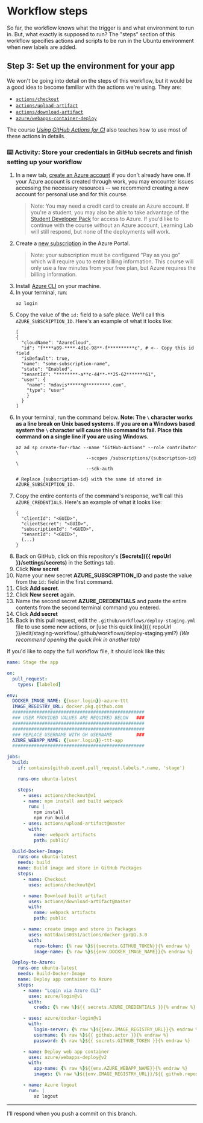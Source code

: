 # Workflow steps

So far, the workflow knows what the trigger is and what environment to run in. But, what exactly is supposed to run? The "steps" section of this workflow specifies actions and scripts to be run in the Ubuntu environment when new labels are added.

## Step 3: Set up the environment for your app

We won't be going into detail on the steps of this workflow, but it would be a good idea to become familiar with the actions we're using. They are:

- [`actions/checkout`](https://github.com/actions/checkout)
- [`actions/upload-artifact`](https://github.com/actions/upload-artifact)
- [`actions/download-artifact`](https://github.com/actions/download-artifact)
- [`azure/webapps-container-deploy`](https://github.com/Azure/webapps-container-deploy)

The course [_Using GitHub Actions for CI_](https://lab.github.com/githubtraining/github-actions:-continuous-integration) also teaches how to use most of these actions in details.

### :keyboard: Activity: Store your credentials in GitHub secrets and finish setting up your workflow
1. In a new tab, [create an Azure account](https://azure.microsoft.com/en-us/free/) if you don't already have one. If your Azure account is created through work, you may encounter issues accessing the necessary resources -- we recommend creating a new account for personal use and for this course. 
    > Note: You may need a credit card to create an Azure account. If you're a student, you may also be able to take advantage of the [Student Developer Pack](https://education.github.com/pack) for access to Azure. If you'd like to continue with the course without an Azure account, Learning Lab will still respond, but none of the deployments will work.
1. Create a [new subscription](https://docs.microsoft.com/en-us/azure/cost-management-billing/manage/create-subscription) in the Azure Portal. 
    > Note: your subscription must be configured "Pay as you go" which will require you to enter billing information. This course will only use a few minutes from your free plan, but Azure requires the billing information. 
1. Install [Azure CLI](https://docs.microsoft.com/en-us/cli/azure/install-azure-cli?view=azure-cli-latest) on your machine. 
1. In your terminal, run:
    ```shell
    az login
    ```
1. Copy the value of the `id:` field to a safe place. We'll call this `AZURE_SUBSCRIPTION_ID`. Here's an example of what it looks like:
    ```shell
    [
    {
      "cloudName": "AzureCloud",
      "id": "f****a09-****-4d1c-98**-f**********c", # <-- Copy this id field
      "isDefault": true,
      "name": "some-subscription-name",
      "state": "Enabled",
      "tenantId": "********-a**c-44**-**25-62*******61",
      "user": {
        "name": "mdavis******@*********.com",
        "type": "user"
        }
      }
    ]
    ```
1. In your terminal, run the command below. **Note: The `\` character works as a line break on Unix based systems.  If you are on a Windows based system the `\` character will cause this command to fail.  Place this command on a single line if you are using Windows.**
    ```shell
    az ad sp create-for-rbac --name "GitHub-Actions" --role contributor \
                              --scopes /subscriptions/{subscription-id} \
                              --sdk-auth
                              
    # Replace {subscription-id} with the same id stored in AZURE_SUBSCRIPTION_ID.
    ```   
1. Copy the entire contents of the command's response, we'll call this `AZURE_CREDENTIALS`. Here's an example of what it looks like:
    ```shell
    {
      "clientId": "<GUID>",
      "clientSecret": "<GUID>",
      "subscriptionId": "<GUID>",
      "tenantId": "<GUID>",
      (...)
    } 
    ```
1. Back on GitHub, click on this repository's **[Secrets]({{ repoUrl }}/settings/secrets)** in the Settings tab.
1. Click **New secret**
1. Name your new secret **AZURE_SUBSCRIPTION_ID** and paste the value from the `id:` field in the first command.
1. Click **Add secret**.
1. Click **New secret** again.
1. Name the second secret **AZURE_CREDENTIALS** and paste the entire contents from the second terminal command you entered.
1. Click **Add secret**
1. Back in this pull request, edit the `.github/workflows/deploy-staging.yml` file to use some new actions, or [use this quick link]({{ repoUrl }}/edit/staging-workflow/.github/workflows/deploy-staging.yml?) _(We recommend opening the quick link in another tab)_

If you'd like to copy the full workflow file, it should look like this:

```yml
name: Stage the app

on: 
  pull_request:
    types: [labeled]

env:
  DOCKER_IMAGE_NAME: {{user.login}}-azure-ttt
  IMAGE_REGISTRY_URL: docker.pkg.github.com
  #################################################
  ### USER PROVIDED VALUES ARE REQUIRED BELOW   ###
  #################################################
  #################################################
  ### REPLACE USERNAME WITH GH USERNAME         ###
  AZURE_WEBAPP_NAME: {{user.login}}-ttt-app
  #################################################

jobs:
  build:
    if: contains(github.event.pull_request.labels.*.name, 'stage')

    runs-on: ubuntu-latest

    steps:
      - uses: actions/checkout@v1
      - name: npm install and build webpack
        run: |
          npm install
          npm run build
      - uses: actions/upload-artifact@master
        with:
          name: webpack artifacts
          path: public/

  Build-Docker-Image:
    runs-on: ubuntu-latest
    needs: build
    name: Build image and store in GitHub Packages
    steps:
      - name: Checkout
        uses: actions/checkout@v1

      - name: Download built artifact
        uses: actions/download-artifact@master
        with:
          name: webpack artifacts
          path: public

      - name: create image and store in Packages
        uses: mattdavis0351/actions/docker-gpr@1.3.0
        with:
          repo-token: {% raw %}${{secrets.GITHUB_TOKEN}}{% endraw %}
          image-name: {% raw %}${{env.DOCKER_IMAGE_NAME}}{% endraw %}

  Deploy-to-Azure:
    runs-on: ubuntu-latest
    needs: Build-Docker-Image
    name: Deploy app container to Azure
    steps:
      - name: "Login via Azure CLI"
        uses: azure/login@v1
        with:
          creds: {% raw %}${{ secrets.AZURE_CREDENTIALS }}{% endraw %}

      - uses: azure/docker-login@v1
        with:
          login-server: {% raw %}${{env.IMAGE_REGISTRY_URL}}{% endraw %}
          username: {% raw %}${{ github.actor }}{% endraw %}
          password: {% raw %}${{ secrets.GITHUB_TOKEN }}{% endraw %}

      - name: Deploy web app container
        uses: azure/webapps-deploy@v2
        with:
          app-name: {% raw %}${{env.AZURE_WEBAPP_NAME}}{% endraw %}
          images: {% raw %}${{env.IMAGE_REGISTRY_URL}}/${{ github.repository }}/${{env.DOCKER_IMAGE_NAME}}:${{ github.sha }}{% endraw %}

      - name: Azure logout
        run: |
          az logout
```

---

I'll respond when you push a commit on this branch.
